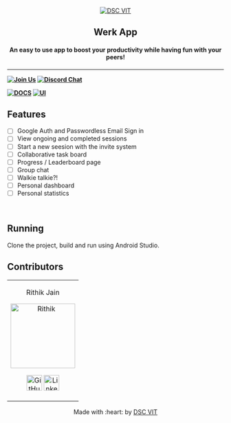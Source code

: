 <p align="center">
<a href="https://dscvit.com">
	<img src="https://user-images.githubusercontent.com/30529572/92081025-fabe6f00-edb1-11ea-9169-4a8a61a5dd45.png" alt="DSC VIT"/>
</a>
	<h2 align="center"> Werk App </h2>
	<h4 align="center"> An easy to use app to boost your productivity while having fun with your peers! <h4>
</p>

---
[![Join Us](https://img.shields.io/badge/Join%20Us-Developer%20Student%20Clubs-red)](https://dsc.community.dev/vellore-institute-of-technology/)
[![Discord Chat](https://img.shields.io/discord/760928671698649098.svg)](https://discord.gg/498KVdSKWR)

[![DOCS](https://img.shields.io/badge/Documentation-see%20docs-green?style=flat-square&logo=appveyor)](INSERT_LINK_FOR_DOCS_HERE) 
  [![UI ](https://img.shields.io/badge/User%20Interface-Link%20to%20UI-orange?style=flat-square&logo=appveyor)](INSERT_UI_LINK_HERE)


## Features
- [ ]  Google Auth and Passwordless Email Sign in
- [ ]  View ongoing and completed sessions
- [ ]  Start a new seesion with the invite system
- [ ]  Collaborative task board
- [ ]  Progress / Leaderboard page
- [ ]  Group chat
- [ ]  Walkie talkie?!
- [ ]  Personal dashboard
- [ ]  Personal statistics 

<br>

## Running

Clone the project, build and run using Android Studio.

## Contributors

<table>
	<tr align="center">
		<td>

Rithik Jain

<p align="center">
<img src = "https://avatars2.githubusercontent.com/u/12408595?s=400&u=8c49665f477bda73c00473dd3f5131156a5ecc31&v=4" width="150" height="150" alt="Rithik">
</p>
<p align="center">
<a href = "https://github.com/rithikjain"><img src = "http://www.iconninja.com/files/241/825/211/round-collaboration-social-github-code-circle-network-icon.svg" width="36" height = "36" alt="GitHub"/></a>
<a href = "https://www.linkedin.com/in/rithik-jain-710b3a199/">
<img src = "http://www.iconninja.com/files/863/607/751/network-linkedin-social-connection-circular-circle-media-icon.svg" width="36" height="36" alt="LinkedIn"/>
	</a>
</p>
</td>
	</tr>
</table>

<p align="center">
	Made with :heart: by <a href="https://dscvit.com">DSC VIT</a>
</p>
